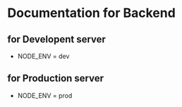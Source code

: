 # Documentation for Backend

## for Developent server

- NODE_ENV = dev

## for Production server

- NODE_ENV = prod
